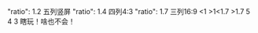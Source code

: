 "ratio": 1.2  五列竖屏
"ratio": 1.4  四列4:3
"ratio": 1.7  三列16:9
<1     >1<1.7     >1.7
5         4         3
瞎玩！啥也不会！
